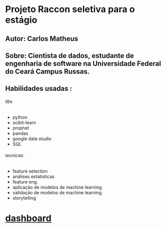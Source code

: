 # Projeto Raccon seletiva para o estágio
## Autor: Carlos Matheus
## Sobre: Cientista de dados, estudante de engenharia de software na Universidade Federal  do Ceará Campus Russas.
## Habilidades usadas :
###### libs
* python
* scikit-learn
* prophet
* pandas
* google data studio
* SQL
  
###### tecnicas: 
* feature selection
* análises estatísticas
* feature eng.
* aplicação de modelos de machine learning
* validação de modelos de machine learning
* storytelling

# [dashboard](https://datastudio.google.com/reporting/7c7b15a5-c243-4db1-86c8-4e50e5e72883/page/iKhvC)

